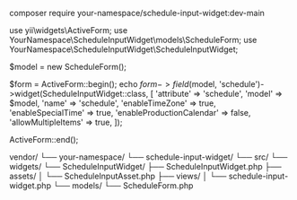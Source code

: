 composer require your-namespace/schedule-input-widget:dev-main

use yii\widgets\ActiveForm;
use YourNamespace\ScheduleInputWidget\models\ScheduleForm;
use YourNamespace\ScheduleInputWidget\ScheduleInputWidget;

$model = new ScheduleForm();

$form = ActiveForm::begin();
echo $form->field($model, 'schedule')->widget(ScheduleInputWidget::class, [
    'attribute' => 'schedule',
    'model' => $model,
    'name' => 'schedule',
    'enableTimeZone' => true,
    'enableSpecialTime' => true,
    'enableProductionCalendar' => false,
    'allowMultipleItems' => true,
]);

ActiveForm::end();

vendor/
└── your-namespace/
    └── schedule-input-widget/
        └── src/
            └── widgets/
                └── ScheduleInputWidget/
                    ├── ScheduleInputWidget.php
                    ├── assets/
                    │   └── ScheduleInputAsset.php
                    ├── views/
                    │   └── schedule-input-widget.php
                    └── models/
                        └── ScheduleForm.php
